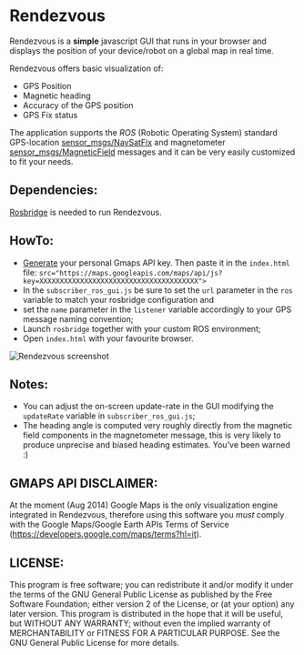 Rendezvous
==========

Rendezvous is a **simple** javascript GUI that runs in your browser and displays the position of your device/robot on a global map in real time.

Rendezvous offers basic visualization of:
* GPS Position
* Magnetic heading
* Accuracy of the GPS position
* GPS Fix status

The application supports the _ROS_ (Robotic Operating System) standard GPS-location  [sensor_msgs/NavSatFix](http://docs.ros.org/hydro/api/sensor_msgs/html/msg/NavSatFix.html) and magnetometer [sensor_msgs/MagneticField](http://docs.ros.org/hydro/api/sensor_msgs/html/msg/MagneticField.html) messages
and it can be very easily customized to fit your needs.

Dependencies:
-------------
[Rosbridge](http://wiki.ros.org/rosbridge_suite) is needed to run Rendezvous.
    
HowTo:
------

* [Generate](https://code.google.com/apis/console) your personal Gmaps API key. Then paste it in the `index.html` file:
    `src="https://maps.googleapis.com/maps/api/js?key=XXXXXXXXXXXXXXXXXXXXXXXXXXXXXXXXXXXXXXX">`
* In the `subscriber_ros_gui.js` be sure to set the `url` parameter in the `ros` variable to match your rosbridge configuration and
* set the `name` parameter in the `listener` variable accordingly to your GPS message naming convention;
* Launch `rosbridge` together with your custom ROS environment;
* Open `index.html` with your favourite browser.

![Rendezvous screenshot](http://oi58.tinypic.com/73cift.jpg "Rendezvous screenshot")

Notes:
------
* You can adjust the on-screen update-rate in the GUI modifying the `updateRate` variable in `subscriber_ros_gui.js`;
* The heading angle is computed very roughly directly from the magnetic field components in the magnetometer message, this is very likely to produce unprecise and biased heading estimates. You've been warned :)

GMAPS API DISCLAIMER: 
---------------------
At the moment (Aug 2014) Google Maps is the only visualization engine integrated in Rendezvous, therefore using this software you *must* comply with the Google Maps/Google Earth APIs Terms of Service (https://developers.google.com/maps/terms?hl=it).  

LICENSE:
--------
This program is free software; you can redistribute it and/or modify it under the terms of the GNU General Public License as published by the Free Software Foundation; either version 2 of the License, or (at your option) any later version.
This program is distributed in the hope that it will be useful, but WITHOUT ANY WARRANTY; without even the implied warranty of MERCHANTABILITY or FITNESS FOR A PARTICULAR PURPOSE. See the GNU General Public License for more details.
